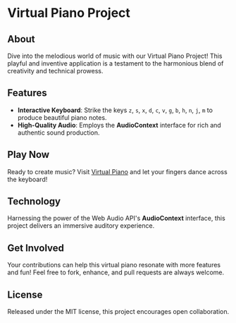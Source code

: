 # Virtual Piano Project

## About
Dive into the melodious world of music with our Virtual Piano Project! This playful and inventive application is a testament to the harmonious blend of creativity and technical prowess.

## Features
- **Interactive Keyboard**: Strike the keys `z`, `s`, `x`, `d`, `c`, `v`, `g`, `b`, `h`, `n`, `j`, `m` to produce beautiful piano notes.
- **High-Quality Audio**: Employs the **AudioContext** interface for rich and authentic sound production.


## Play Now
Ready to create music? Visit [Virtual Piano](https://piano-euz2l9c79-nakshs-projects-c76e64e1.vercel.app/) and let your fingers dance across the keyboard!

## Technology
Harnessing the power of the Web Audio API's **AudioContext** interface, this project delivers an immersive auditory experience.

## Get Involved
Your contributions can help this virtual piano resonate with more features and fun! Feel free to fork, enhance, and pull requests are always welcome.

## License
Released under the MIT license, this project encourages open collaboration.
